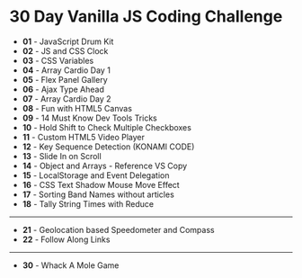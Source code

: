 # 30 Day Vanilla JS Coding Challenge

- **01** - JavaScript Drum Kit
- **02** - JS and CSS Clock
- **03** - CSS Variables
- **04** - Array Cardio Day 1
- **05** - Flex Panel Gallery
- **06** - Ajax Type Ahead
- **07** - Array Cardio Day 2
- **08** - Fun with HTML5 Canvas
- **09** - 14 Must Know Dev Tools Tricks
- **10** - Hold Shift to Check Multiple Checkboxes
- **11** - Custom HTML5 Video Player
- **12** - Key Sequence Detection (KONAMI CODE)
- **13** - Slide In on Scroll
- **14** - Object and Arrays - Reference VS Copy
- **15** - LocalStorage and Event Delegation
- **16** - CSS Text Shadow Mouse Move Effect
- **17** - Sorting Band Names without articles
- **18** - Tally String Times with Reduce
---
- **21** - Geolocation based Speedometer and Compass
- **22** - Follow Along Links
---
- **30** - Whack A Mole Game